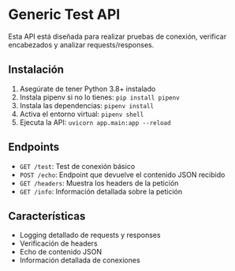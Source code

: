 # Generic Test API

Esta API está diseñada para realizar pruebas de conexión, verificar encabezados y analizar requests/responses.

## Instalación

1. Asegúrate de tener Python 3.8+ instalado
2. Instala pipenv si no lo tienes: `pip install pipenv`
3. Instala las dependencias: `pipenv install`
4. Activa el entorno virtual: `pipenv shell`
5. Ejecuta la API: `uvicorn app.main:app --reload`

## Endpoints

- `GET /test`: Test de conexión básico
- `POST /echo`: Endpoint que devuelve el contenido JSON recibido
- `GET /headers`: Muestra los headers de la petición
- `GET /info`: Información detallada sobre la petición

## Características

- Logging detallado de requests y responses
- Verificación de headers
- Echo de contenido JSON
- Información detallada de conexiones
